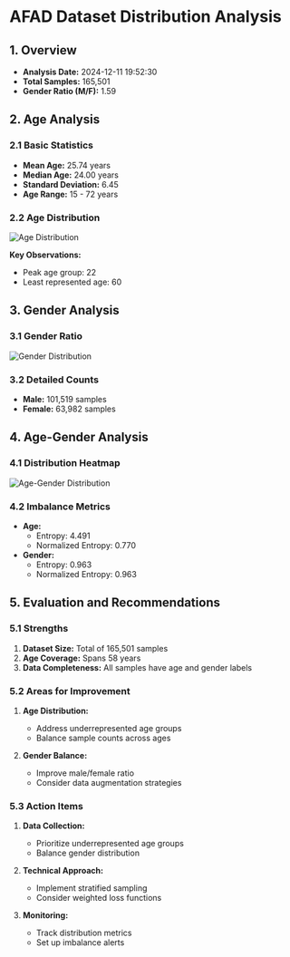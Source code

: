 # AFAD Dataset Distribution Analysis
    
## 1. Overview
- **Analysis Date:** 2024-12-11 19:52:30
- **Total Samples:** 165,501
- **Gender Ratio (M/F):** 1.59

## 2. Age Analysis
### 2.1 Basic Statistics
- **Mean Age:** 25.74 years
- **Median Age:** 24.00 years
- **Standard Deviation:** 6.45
- **Age Range:** 15 - 72 years

### 2.2 Age Distribution
![Age Distribution](plots/age_distribution_detailed.png)

**Key Observations:**
- Peak age group: 22
- Least represented age: 60

## 3. Gender Analysis
### 3.1 Gender Ratio
![Gender Distribution](plots/gender_distribution_detailed.png)

### 3.2 Detailed Counts
- **Male:** 101,519 samples
- **Female:** 63,982 samples

## 4. Age-Gender Analysis
### 4.1 Distribution Heatmap
![Age-Gender Distribution](plots/age_gender_distribution_detailed.png)

### 4.2 Imbalance Metrics
- **Age:**
  - Entropy: 4.491
  - Normalized Entropy: 0.770
- **Gender:**
  - Entropy: 0.963
  - Normalized Entropy: 0.963

## 5. Evaluation and Recommendations

### 5.1 Strengths
1. **Dataset Size:** Total of 165,501 samples
2. **Age Coverage:** Spans 58 years
3. **Data Completeness:** All samples have age and gender labels

### 5.2 Areas for Improvement
1. **Age Distribution:**
   - Address underrepresented age groups
   - Balance sample counts across ages

2. **Gender Balance:**
   - Improve male/female ratio
   - Consider data augmentation strategies

### 5.3 Action Items
1. **Data Collection:**
   - Prioritize underrepresented age groups
   - Balance gender distribution

2. **Technical Approach:**
   - Implement stratified sampling
   - Consider weighted loss functions

3. **Monitoring:**
   - Track distribution metrics
   - Set up imbalance alerts
